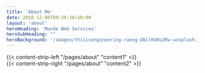```yaml
---
title: 'About Me'
date: 2018-12-06T09:29:16+10:00
layout: 'about'
heroHeading: 'Mundo Web Services'
heroSubHeading: ""
heroBackground: '/images/thisisengineering-raeng-DbLlKd8u2Rw-unsplash.jpg'
---
```


<div>
{{< content-strip-left "/pages/about" "content1" >}}
</div>
<div>
{{< content-strip-right "/pages/about" "content2" >}}
</div>
